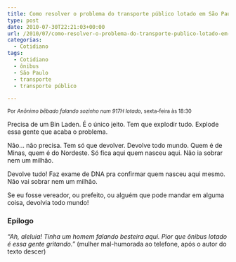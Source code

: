 ```yaml
---
title: Como resolver o problema do transporte público lotado em São Paulo
type: post
date: 2010-07-30T22:21:03+00:00
url: /2010/07/como-resolver-o-problema-do-transporte-publico-lotado-em-sao-paulo/
categorias:
  - Cotidiano
tags:
  - Cotidiano
  - ônibus
  - São Paulo
  - transporte
  - transporte público

---
```

<small>Por <em>Anônimo bêbado falando sozinho num 917H lotado</em>, sexta-feira às 18:30</small>

Precisa de um Bin Laden. É o único jeito. Tem que explodir tudo. Explode essa gente que acaba o problema.

Não… não precisa. Tem só que devolver. Devolve todo mundo. Quem é de Minas, quem é do Nordeste. Só fica aqui quem nasceu aqui. Não ia sobrar nem um milhão.

Devolve tudo! Faz exame de DNA pra confirmar quem nasceu aqui mesmo. Não vai sobrar nem um milhão.

Se eu fosse vereador, ou prefeito, ou alguém que pode mandar em alguma coisa, devolvia todo mundo!

### Epílogo

_“Ah, aleluia! Tinha um homem falando besteira aqui. Pior que ônibus lotado é essa gente gritando.”_ (mulher mal-humorada ao telefone, após o autor do texto descer)

